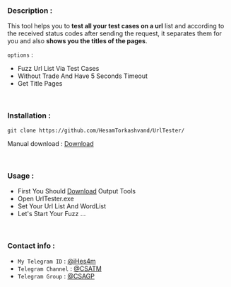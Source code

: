 ### Description :
This tool helps you to **test all your test cases on a url** list and according to the received status codes after sending the request, it separates them for you and also **shows you the titles of the pages**.

`options` : 
- Fuzz Url List Via Test Cases 
- Without Trade And Have 5 Seconds Timeout
- Get Title Pages


<br>

### Installation : 

```
git clone https://github.com/HesamTorkashvand/UrlTester/
```
Manual download : [Download](https://github.com/HesamTorkashvand/UrlTester/releases/download/fuzz/Windows-Version.rar)


<br>


### Usage : 

- First You Should [Download](https://github.com/HesamTorkashvand/UrlTester/releases/download/fuzz/Windows-Version.rar) Output Tools
- Open UrlTester.exe
- Set Your Url List And WordList
- Let's Start Your Fuzz ...

<br>

### Contact info : 
- `My Telegram ID` : [@iHes4m](https://t.me/iHes4m)
- `Telegram Channel` : [@CSATM](https://t.me/CsaTM)
- `Telegram Group` : [@CSAGP](https://t.me/CsaGP)
